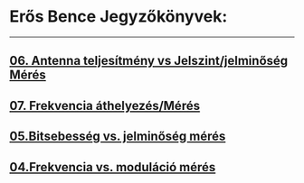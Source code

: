 # Erős Bence Jegyzőkönyvek:

---

## [06. Antenna teljesítmény vs Jelszint/jelminőség Mérés](https://erosbence27.github.io/jegyzokonyv/antenna_meresi_jegyzokonyv)

## [07. Frekvencia áthelyezés/Mérés](https://erosbence27.github.io/jegyzokonyv/6700)

## [05.Bitsebesség vs. jelminőség mérés](https://erosbence27.github.io/jegyzokonyv/bit_jelszint)

## [04.Frekvencia vs. moduláció mérés](https://erosbence27.github.io/jegyzokonyv/freki_modu)


